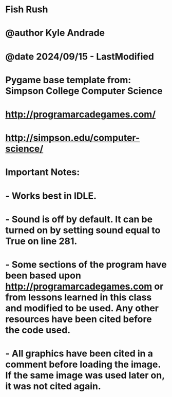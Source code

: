 ##
# Fish Rush
#
# @author Kyle Andrade
# @date 2024/09/15 - LastModified
#
# Pygame base template from: Simpson College Computer Science
# http://programarcadegames.com/
# http://simpson.edu/computer-science/
##
# Important Notes:
# - Works best in IDLE.
# - Sound is off by default. It can be turned on by setting sound equal to True on line 281.
# - Some sections of the program have been based upon http://programarcadegames.com or from lessons learned in this class and modified to be used. Any other resources have been cited before the code used.
# - All graphics have been cited in a comment before loading the image. If the same image was used later on, it was not cited again.
##